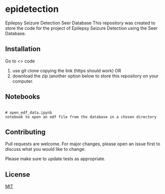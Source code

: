 # epidetection
Epilepsy Seizure Detection Seer Database
This repository was created to store the code for the project of Epilepsy Seizure Detection using the Seer Database.

## Installation
Go to <> code 
1) use git clone copying the link (https should work)
OR
2) download the zip (another option below to store this repository on your computer.

## Notebooks

```in a jupyter notebook environment

# open_edf_data.ipynb
notebook to open an edf file from the database in a chosen directory

```

## Contributing

Pull requests are welcome. For major changes, please open an issue first
to discuss what you would like to change.

Please make sure to update tests as appropriate.

## License

[MIT](https://choosealicense.com/licenses/mit/)
